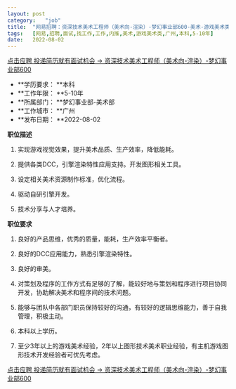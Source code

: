 ```yaml
---
layout:	post
category:	"job"
title:	"网易招聘：资深技术美术工程师（美术向-渲染）-梦幻事业部600-美术-游戏美术类-广州本科5-10年"
tags:	[网易,招聘,面试,找工作,工作,内推,美术,游戏美术类,广州,本科,5-10年]
date:	2022-08-02
---
```


[点击应聘 投递简历就有面试机会 ->  资深技术美术工程师（美术向-渲染）-梦幻事业部600](http://mobile.bole.netease.com/bole/boleDetail?id=39950&employeeId=346f03c3cda5f04c&key=all)



- **学历要求： **本科
- **工作年限： **5-10年
- **所属部门： **梦幻事业部-美术部
- **工作城市： **广州
- **发布日期： **2022-08-02



**职位描述**

1. 实现游戏视觉效果，提升美术品质、生产效率，降低能耗。

2. 提供各类DCC，引擎渲染特性应用支持。开发图形相关工具。

3. 设定相关美术资源制作标准，优化流程。

4. 驱动自研引擎开发。

5. 技术分享与人才培养。





**职位要求**

1. 良好的产品思维，优秀的质量，能耗，生产效率平衡者。

2. 良好的DCC应用能力，熟悉引擎渲染特性。

3. 良好的审美。

4. 对策划及程序的工作方式有足够的了解，能较好地与策划和程序进行项目协同开发，协助解决美术和程序间的技术问题。

5. 能够与团队中各部门职员保持较好的沟通，有较好的逻辑思维能力，善于自我管理，积极主动。

6. 本科以上学历。

7. 至少3年以上的游戏美术经验，2年以上图形技术美术职业经验，有主机游戏图形技术开发经验者可优先考虑。





[点击应聘 投递简历就有面试机会 ->  资深技术美术工程师（美术向-渲染）-梦幻事业部600](http://mobile.bole.netease.com/bole/boleDetail?id=39950&employeeId=346f03c3cda5f04c&key=all)